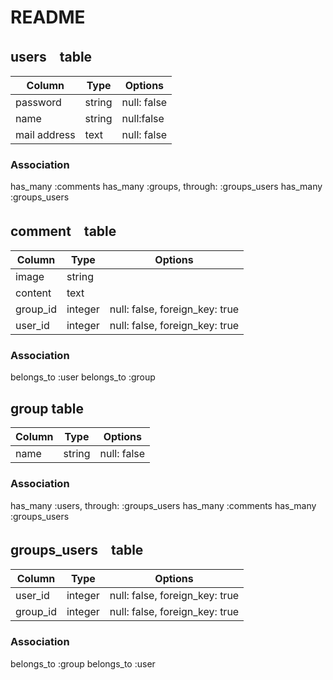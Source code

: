 # README
## users　table
|Column|Type|Options|
|------|----|-------|
|password|string|null: false|
|name|string|null:false|
|mail address|text|null: false|

### Association
has_many :comments
has_many :groups, through: :groups_users
has_many :groups_users

## comment　table
|Column|Type|Options|
|------|----|-------|
|image|string|
|content|text|
|group_id|integer|null: false, foreign_key: true|
|user_id|integer|null: false, foreign_key: true|

### Association
belongs_to :user
belongs_to :group

## group table
|Column|Type|Options|
|------|----|-------|
|name|string|null: false|

### Association
has_many :users, through: :groups_users
has_many :comments
has_many :groups_users

## groups_users　table
|Column|Type|Options|
|------|----|-------|
|user_id|integer|null: false, foreign_key: true|
|group_id|integer|null: false, foreign_key: true|

### Association
belongs_to :group
belongs_to :user
